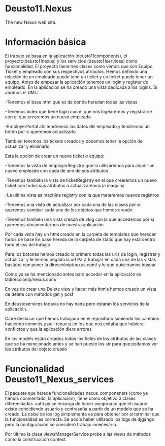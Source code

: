 # Deusto11.Nexus
The new Nexus web site.

# Información básica
El trabajo se basa en la aplicación (deusto11components), el proyecto(deusto11nexus)  y los servicios (deusto11services) como funcionalidad.
El proyecto tiene tres clases como vemos que son Equipo, Ticket y empleado con sus respectivos atributos.
Hemos definido una relación de un empleado puede tene un ticket y un ticket puede tener un equipo.
Antes de empezar la aplicación tenemos un login y register de empleado. En la aplicación se ha creado una vista dedicada a los logins.
Si abrimos el UML:

-Tenemos el base.html que es de donde heredan todas las vistas

-Tenemos index que tiene login con el que nos logearemos y registrarse con el que crearemos un nuevo empleado

-EmployerPortal ahí tendremos los datos del empleado y tendremos un botón por si queremos actualizarlo

También tenemos los tickets creados y podemos tener la opción de actualizar y eliminarlo

Esta la opción de crear un nuevo ticket o equipo:

-Tenemos la vista de employerRegistry que lo utilizaremos para añadir un nuevo empleado con cada de uno de sus atributos

-Tenemos también la vista de ticketRegistry en el que crearemos un nuevo ticket con todos sus atributos o actualizaremos la máquina

-La ultima vista es machine registry con la que meteremos nuevos registros

-Tenemos una vista de actualizar por cada una de las clases por si queremos cambiar cada uno de los objetos que hemos creado

-Tenemos también una vista creada de vlog con la que accedemos por si queremos documentarnos de nuestra aplicación


Por cada vista hay un html creado en la carpeta de templates que heredan todos de base 
En base hereda de la carpeta de static que hay está dentro todo el css del trabajo

Para los botones hemos creado lo primero todas las urls de login, registrar y actualizar y le hemos pegado la url
Para trabajar en cada una de las vistas bastaba con poner la direcciónip/nexus.com/ y lo que quisieramos buscar

Como ya se ha mencionado antes para acceder en la aplicación es ladirecciónip/nexus.com/

En vez de crear una Delete view y hacer más htmls hemos creado un vista de delete con métodos get y post

En deustoservices todavía no hay nada pero estarán los servicios de la aplicación.

Cabe destacar que hemos trabajado en el repositorio subiendo los cambios haciendo commits y pull request en los que nos evitaba que hubiera conflictos y que la aplicación diera errores 

En los models están creados todos los fields de los atributos de las clases que se ha mencionado antes y se han puesto los str para que podamos ver los atributos del objeto creado

# Funcionalidad Deusto11_Nexus_services
El paquete que hereda funcionalidades nexus_componenets (como ya hemos conmentado, la aplicación), tiene como objetivo 3 clases diferenciadas. auth.py se encarga de hacer asegurarse que el usuario existe concidiendo usuario y contraseña a partir de un modelo que se ha creado. La calse de los log simplemente es para obtener por el terminal que la funcionalidad es correcta. Se podía haber utilizado los logs de djgango pero la configuración se consideró trabajo innecesario.

Por último la clase viewsManagerService probe a las views de métodos como la construcción context.
